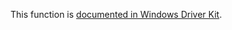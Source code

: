 This function is [documented in Windows Driver Kit](https://learn.microsoft.com/en-us/windows-hardware/drivers/ddi/ntifs/nf-ntifs-rtlupcaseunicodestringtocountedoemstring).
